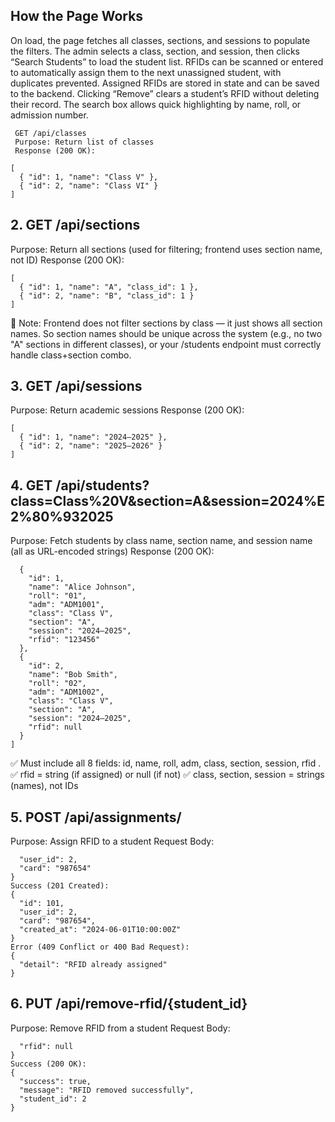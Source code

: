 ##  How the Page Works
On load, the page fetches all classes, sections, and sessions to populate the filters. The admin selects a class, section, and session, then clicks “Search Students” to load the student list. RFIDs can be scanned or entered to automatically assign them to the next unassigned student, with duplicates prevented. Assigned RFIDs are stored in state and can be saved to the backend. Clicking “Remove” clears a student’s RFID without deleting their record. The search box allows quick highlighting by name, roll, or admission number.

```
 GET /api/classes
 Purpose: Return list of classes
 Response (200 OK):

[
  { "id": 1, "name": "Class V" },
  { "id": 2, "name": "Class VI" }
]
```
## 2. GET /api/sections
Purpose: Return all sections (used for filtering; frontend uses section name, not ID)
Response (200 OK):
```
[
  { "id": 1, "name": "A", "class_id": 1 },
  { "id": 2, "name": "B", "class_id": 1 }
]
```
 🔹 Note: Frontend does not filter sections by class — it just shows all section names. So section names should be unique across the system (e.g., no two "A" sections in different classes), or your /students endpoint must correctly handle class+section combo. 

 ## 3. GET /api/sessions
 Purpose: Return academic sessions
Response (200 OK):
```
[
  { "id": 1, "name": "2024–2025" },
  { "id": 2, "name": "2025–2026" }
]
```
## 4. GET /api/students?class=Class%20V&section=A&session=2024%E2%80%932025
Purpose: Fetch students by class name, section name, and session name (all as URL-encoded strings)
Response (200 OK):
```[
  {
    "id": 1,
    "name": "Alice Johnson",
    "roll": "01",
    "adm": "ADM1001",
    "class": "Class V",
    "section": "A",
    "session": "2024–2025",
    "rfid": "123456"
  },
  {
    "id": 2,
    "name": "Bob Smith",
    "roll": "02",
    "adm": "ADM1002",
    "class": "Class V",
    "section": "A",
    "session": "2024–2025",
    "rfid": null
  }
]
```
 ✅ Must include all 8 fields: id, name, roll, adm, class, section, session, rfid .
✅ rfid = string (if assigned) or null (if not)
✅ class, section, session = strings (names), not IDs 

## 5. POST /api/assignments/
Purpose: Assign RFID to a student
Request Body:
```{
  "user_id": 2,
  "card": "987654"
}
Success (201 Created):
{
  "id": 101,
  "user_id": 2,
  "card": "987654",
  "created_at": "2024-06-01T10:00:00Z"
}
Error (409 Conflict or 400 Bad Request):
{
  "detail": "RFID already assigned"
}
```
## 6. PUT /api/remove-rfid/{student_id}
Purpose: Remove RFID from a student
Request Body:
```{
  "rfid": null
}
Success (200 OK):
{
  "success": true,
  "message": "RFID removed successfully",
  "student_id": 2
}
```